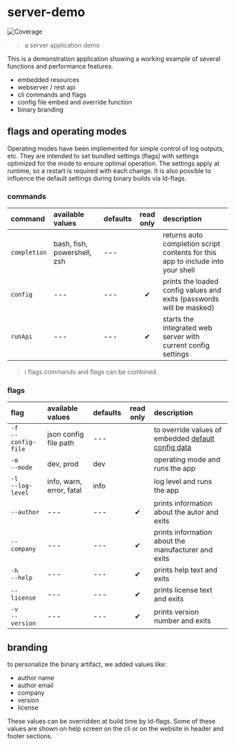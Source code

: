 # server-demo

![Coverage](https://img.shields.io/badge/Coverage-79.9%25-brightgreen)

> a server application demo

This is a demonstration application showing a working example of several functions and performance features.

- embedded resources
- webserver / rest api
- cli commands and flags
- config file embed and override function
- binary branding

## flags and operating modes

Operating modes have been implemented for simple control of log outputs, etc. They are intended to set bundled settings (flags) with settings optimized for the mode to ensure optimal operation. The settings apply at runtime, so a restart is required with each change. It is also possible to influence the default settings during binary builds via ld-flags.

### commands

| command      | available values            | defaults | read only | description                                                                     |
| :----------- | :-------------------------- | :------- | :-------: | :------------------------------------------------------------------------------ |
| `completion` | bash, fish, powershell, zsh | ---      |           | returns auto completion script contents for this app to include into your shell |
| `config`     | ---                         | ---      |     ✔     | prints the loaded config values and exits (passwords will be masked)            |
| `runApi`     | ---                         | ---      |     ✔     | starts the integrated web server with current config settings                   |

> ℹ︎ flags commands and flags can be combined.

### flags 

| flag                                               | available values         | defaults | read only | description                                                              |
| :------------------------------------------------- | :----------------------- | :------- | :-------: | :----------------------------------------------------------------------- |
| <nobr>`-f`</nobr><br/><nobr>`--config-file`</nobr> | json config file path    | ---      |           | to override values of embedded [default config data](config/config.json) |
| <nobr>`-m`</nobr><br/><nobr>`--mode`</nobr>        | dev, prod                | dev      |           | operating mode and runs the app                                          |
| <nobr>`-l`</nobr><br/><nobr>`--log-level`</nobr>   | info, warn, error, fatal | info     |           | log level and runs the app                                               |
| <nobr>`--author`</nobr>                            | ---                      | ---      |     ✔     | prints information about the autor and exits                             |
| <nobr>`--company`</nobr>                           | ---                      | ---      |     ✔     | prints information about the manufacturer and exits                      |
| <nobr>`-h`</nobr><br/><nobr>`--help`</nobr>        | ---                      | ---      |     ✔     | prints help text and exits                                               |
| <nobr>`--license`</nobr>                           | ---                      | ---      |     ✔     | prints license text and exits                                            |
| <nobr>`-v`</nobr><br/><nobr>`--version`</nobr>     | ---                      | ---      |     ✔     | prints version number and exits                                          |

## branding

to personalize the binary artifact, we added values like:

- author name
- author email
- company
- version
- license

These values can be overridden at build time by ld-flags.
Some of these values are shown on help screen on the cli or on the website in header and footer sections.
